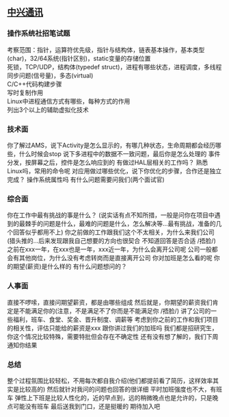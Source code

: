 
[中兴通讯](https://www.zte.com.cn/)
-------


### 操作系统社招笔试题
考察范围：指针，运算符优先级，指针与结构体，链表基本操作，基本类型(char)，32/64系统(指针区别)，static变量的存储位置<br>
死锁，TCP/UDP，结构体(typedef struct)，进程有哪些状态，进程调度，多线程同步问题(信号量)，多态(virtual)<br>
C/C++代码构建步骤<br>
写时复制作用<br>
Linux中进程通信方式有哪些，每种方式的作用<br>
列出3个以上的辅助虚拟化技术



### 技术面
你了解过AMS，说下Activity是怎么显示的，有哪几种状态，生命周期都会经历哪些，什么时候会stop
说下多进程中的数据不一致问题，最后你是怎么处理的
事件分发，按屏幕之后，控件是怎么响应到的
有做过HAL层相关的工作吗？
熟悉Linux吗，常用的命令呢
对应用做过哪些优化，说下你优化的步骤，合作还是独立完成？
操作系统属性吗
有什么问题需要问我们(两个面试官)



### 综合面
你在工作中最有挑战的事是什么？
(说实话有点不知所措，一般是问你在项目中遇到的最棘手的问题是什么，最难的问题是什么，怎么解决等...最有挑战，准备的几个回答似乎都用不上)
你之前做的工作跟我们这个不太相关，为什么来我们公司
(猎头推的...后来发现跟我自己想要的方向也很契合 不知道回答是否合适 /捂脸/)
之前在xxx一年，在xxx也是一年，xxx近一年，为什么会离开公司呢
公司一般都会有其他岗位，为什么没有考虑转岗而是直接离开公司
你对加班是怎么看的呢
你的期望(薪资)是什么样的
有什么问题想问的？



### 人事面
直接不啰嗦，直接问期望薪资，都是由哪些组成
然后就是，你期望的薪资我们肯定是不能满足你的(注意，不是满足不了你而是不能满足你 /捂脸/)
讲了公司的一些福利，班车、食堂、奖金、晋升制度、调薪等
考虑到你之前的工作和我们项目的相关性，评估只能给的薪资是xxx
跟你讲过我们的加班吗
我们都是招研究生，你这个情况比较特殊，需要特批但会存在不确定性
还有没有想了解的，我们下周通知你结果



### 总结
整个过程氛围比较轻松，不用每次都自我介绍(他们都提前看了简历，这样效率其实是比较高的)
然后就针对我问的问题也回答的很详细
平时加班强度也不大，有班车
弹性上下班是比较人性化的，近的早点到，远的稍微晚点也是允许的，只是晚点可能没有班车
最后送我到门口，还是挺暖的
期待加入吧


